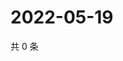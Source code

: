 # 2022-05-19

共 0 条

<!-- BEGIN WEIBO -->
<!-- 最后更新时间 Thu May 19 2022 13:20:24 GMT+0800 (China Standard Time) -->

<!-- END WEIBO -->
